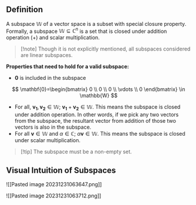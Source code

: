 
## Definition

A subspace $\mathbb{W}$ of a vector space is a subset with special closure property.  Formally, a subspace $\mathbb{W}\subseteq \mathbb{C}^n$ is a set that is closed under addition operation ($+$)  and scalar multiplication. 


> [!note] Though it is not explicitly mentioned, all subspaces considered are linear subspaces.


**Properties that need to hold for a valid subspace:** 
- $\mathbf{0}$ is included in the subspace 

$$
\mathbf{0}=\begin{bmatrix}
 0 \\ 0 \\ 0 \\ \vdots \\ 0 
\end{bmatrix} \in \mathbb{W}
$$
- For all, $\mathbf{v_1}, \mathbf{v_2}\in \mathbb{W}$; $\mathbf{v_1}+\mathbf{v_2} \in \mathbb{W}$. This means the subspace is closed under addition operation. In other words, if we pick any two vectors from the subspace, the resultant vector from addition of those two vectors is also in the subspace.
- For all $\mathbf{v}\in \mathbb{W}$ and $\alpha\in \mathbb{C}$; $\alpha \mathbf{v} \in \mathbb{W}$. This means the subspace is closed under scalar multiplication.

> [!tip] The subspace must be a non-empty set. 
> 

## Visual Intuition of Subspaces



![[Pasted image 20231231063647.png]]


![[Pasted image 20231231063712.png]]